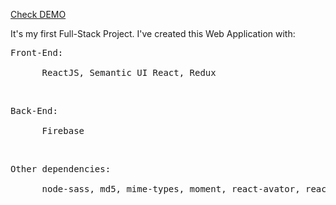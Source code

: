<a href="https://love-chat-72fed.firebaseapp.com/">Check DEMO</a>

It's my first Full-Stack Project. I've created this Web Application with:<br />
<pre>Front-End:<br />
      ReactJS, Semantic UI React, Redux</pre> <br/>
<pre>Back-End:<br />
      Firebase</pre><br />
<pre>Other dependencies:<br />
      node-sass, md5, mime-types, moment, react-avator, react-awesome-modal, react-color, react-router-dom, react-transition-group, uuid</pre>
